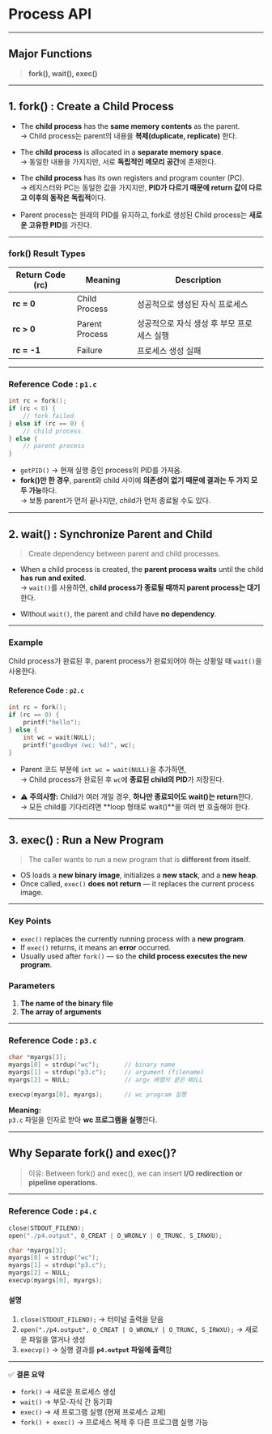 # Process API

---

## Major Functions

> **fork(), wait(), exec()**

---

## **1. fork() : Create a Child Process**

- The **child process** has the **same memory contents** as the parent.  
  → Child process는 parent의 내용을 **복제(duplicate, replicate)** 한다.

- The **child process** is allocated in a **separate memory space**.  
  → 동일한 내용을 가지지만, 서로 **독립적인 메모리 공간**에 존재한다.

- The **child process** has its own registers and program counter (PC).  
  → 레지스터와 PC는 동일한 값을 가지지만, **PID가 다르기 때문에 return 값이 다르고 이후의 동작은 독립적**이다.

- Parent process는 원래의 PID를 유지하고, fork로 생성된 Child process는 **새로운 고유한 PID**를 가진다.

---

### fork() Result Types

| Return Code (rc) | Meaning | Description |
|------------------|----------|--------------|
| **rc = 0** | Child Process | 성공적으로 생성된 자식 프로세스 |
| **rc > 0** | Parent Process | 성공적으로 자식 생성 후 부모 프로세스 실행 |
| **rc = -1** | Failure | 프로세스 생성 실패 |

---

### Reference Code : `p1.c`

```c
int rc = fork();
if (rc < 0) {
    // fork failed
} else if (rc == 0) {
    // child process
} else {
    // parent process
}
```

- `getPID()` → 현재 실행 중인 process의 PID를 가져옴.  
- **fork()만 한 경우**, parent와 child 사이에 **의존성이 없기 때문에 결과는 두 가지 모두 가능**하다.  
  → 보통 parent가 먼저 끝나지만, child가 먼저 종료될 수도 있다.

---

## **2. wait() : Synchronize Parent and Child**

> Create dependency between parent and child processes.

- When a child process is created, the **parent process waits** until the child **has run and exited**.  
  → `wait()`를 사용하면, **child process가 종료될 때까지 parent process는 대기**한다.

- Without `wait()`, the parent and child have **no dependency**.

---

### Example

Child process가 완료된 후, parent process가 완료되어야 하는 상황일 때 `wait()`을 사용한다.

#### Reference Code : `p2.c`
```c
int rc = fork();
if (rc == 0) {
    printf("hello");
} else {
    int wc = wait(NULL);
    printf("goodbye (wc: %d)", wc);
}
```

- Parent 코드 부분에 `int wc = wait(NULL)`을 추가하면,  
  → Child process가 완료된 후 `wc`에 **종료된 child의 PID**가 저장된다.

- ⚠️ **주의사항:** Child가 여러 개일 경우, **하나만 종료되어도 wait()는 return**한다.  
  → 모든 child를 기다리려면 **loop 형태로 wait()**을 여러 번 호출해야 한다.

---

## **3. exec() : Run a New Program**

> The caller wants to run a new program that is **different from itself.**

- OS loads a **new binary image**, initializes a **new stack**, and a **new heap**.  
- Once called, `exec()` **does not return** — it replaces the current process image.

---

### Key Points
- `exec()` replaces the currently running process with a **new program**.  
- If `exec()` returns, it means an **error** occurred.  
- Usually used after `fork()` — so the **child process executes the new program**.  

### Parameters
1. **The name of the binary file**  
2. **The array of arguments**  

---

### Reference Code : `p3.c`

```c
char *myargs[3];
myargs[0] = strdup("wc");       // binary name
myargs[1] = strdup("p3.c");     // argument (filename)
myargs[2] = NULL;               // argv 배열의 끝은 NULL

execvp(myargs[0], myargs);      // wc program 실행
```

**Meaning:**  
`p3.c` 파일을 인자로 받아 **wc 프로그램을 실행**한다.

---

## **Why Separate fork() and exec()?**

> 이유: Between fork() and exec(), we can insert **I/O redirection or pipeline operations.**

---

### Reference Code : `p4.c`

```c
close(STDOUT_FILENO);
open("./p4.output", O_CREAT | O_WRONLY | O_TRUNC, S_IRWXU);

char *myargs[3];
myargs[0] = strdup("wc");
myargs[1] = strdup("p3.c");
myargs[2] = NULL;
execvp(myargs[0], myargs);
```

#### 설명
1. `close(STDOUT_FILENO);` → 터미널 출력을 닫음  
2. `open("./p4.output", O_CREAT | O_WRONLY | O_TRUNC, S_IRWXU);` → 새로운 파일을 열거나 생성  
3. `execvp()` → 실행 결과를 **`p4.output` 파일에 출력**함

---

✅ **결론 요약**
- `fork()` → 새로운 프로세스 생성  
- `wait()` → 부모-자식 간 동기화  
- `exec()` → 새 프로그램 실행 (현재 프로세스 교체)  
- `fork() + exec()` → 프로세스 복제 후 다른 프로그램 실행 가능  
